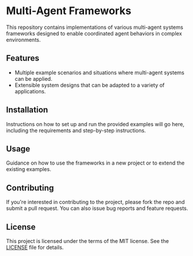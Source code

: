 # Multi-Agent Frameworks

This repository contains implementations of various multi-agent systems frameworks designed to enable coordinated agent behaviors in complex environments.

## Features

- Multiple example scenarios and situations where multi-agent systems can be applied.
- Extensible system designs that can be adapted to a variety of applications.

## Installation

Instructions on how to set up and run the provided examples will go here, including the requirements and step-by-step instructions.

## Usage

Guidance on how to use the frameworks in a new project or to extend the existing examples.

## Contributing

If you're interested in contributing to the project, please fork the repo and submit a pull request. You can also issue bug reports and feature requests.

## License

This project is licensed under the terms of the MIT license. See the [LICENSE](LICENSE) file for details.
